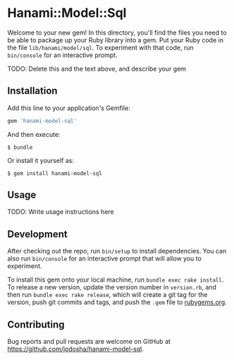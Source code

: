 # Hanami::Model::Sql

Welcome to your new gem! In this directory, you'll find the files you need to be able to package up your Ruby library into a gem. Put your Ruby code in the file `lib/hanami/model/sql`. To experiment with that code, run `bin/console` for an interactive prompt.

TODO: Delete this and the text above, and describe your gem

## Installation

Add this line to your application's Gemfile:

```ruby
gem 'hanami-model-sql'
```

And then execute:

    $ bundle

Or install it yourself as:

    $ gem install hanami-model-sql

## Usage

TODO: Write usage instructions here

## Development

After checking out the repo, run `bin/setup` to install dependencies. You can also run `bin/console` for an interactive prompt that will allow you to experiment.

To install this gem onto your local machine, run `bundle exec rake install`. To release a new version, update the version number in `version.rb`, and then run `bundle exec rake release`, which will create a git tag for the version, push git commits and tags, and push the `.gem` file to [rubygems.org](https://rubygems.org).

## Contributing

Bug reports and pull requests are welcome on GitHub at https://github.com/jodosha/hanami-model-sql.

